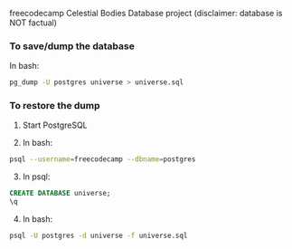 freecodecamp Celestial Bodies Database project (disclaimer: database is NOT factual)
### To save/dump the database

In bash:
```bash
pg_dump -U postgres universe > universe.sql
```

### To restore the dump

1. Start PostgreSQL

2. In bash:
```bash
psql --username=freecodecamp --dbname=postgres
```

3. In psql:
```sql
CREATE DATABASE universe;
\q
```

4. In bash:
```bash
psql -U postgres -d universe -f universe.sql
```
